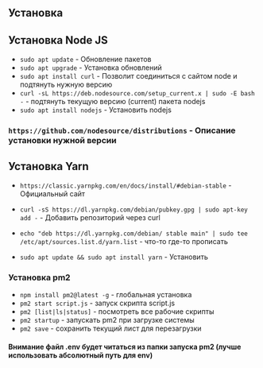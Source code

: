 Установка
-

## Установка Node JS

* `sudo apt update` - Обновление пакетов
* `sudo apt upgrade` - Установка обновлений
* `sudo apt install curl` - Позволит соединиться с сайтом node и подтянуть нужную версию
* `curl -sL https://deb.nodesource.com/setup_current.x | sudo -E bash -` - подтянуть текущую версию (current) пакета nodejs
* `sudo apt install nodejs` - Установить nodejs


### `https://github.com/nodesource/distributions` - Описание установки нужной версии

## Установка Yarn
* `https://classic.yarnpkg.com/en/docs/install/#debian-stable` - Официальный сайт

* `curl -sS https://dl.yarnpkg.com/debian/pubkey.gpg | sudo apt-key add -` - Добавить репозиторий через curl
* `echo "deb https://dl.yarnpkg.com/debian/ stable main" | sudo tee /etc/apt/sources.list.d/yarn.list` - что-то где-то прописать
* `sudo apt update && sudo apt install yarn` - Установить

### Установка pm2

* `npm install pm2@latest -g` - глобальная установка
* `pm2 start script.js` - запуск скрипта script.js
* `pm2 [list|ls|status]` - посмотреть все рабочие скрипты
* `pm2 startup` - запускать pm2 при загрузке системы
* `pm2 save` - сохранить текущий лист для перезагрузки
#### Внимание файл .env будет читаться из папки запуска pm2 (лучше использовать абсолютный путь для env)
